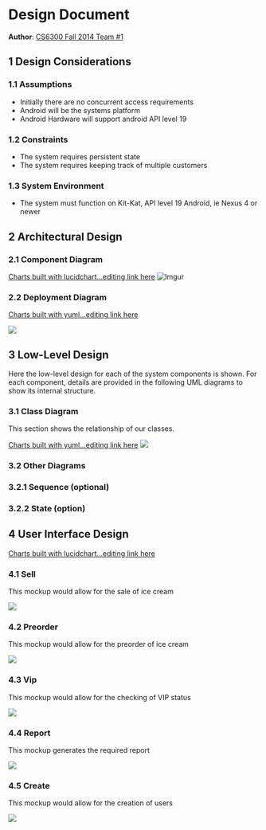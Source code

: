 # Design Document

**Author**: [CS6300 Fall 2014 Team #1](https://github.com/gt-ud-softeng/6300Fall14Team01) 

## 1 Design Considerations

### 1.1 Assumptions

  - Initially there are no concurrent access requirements
  - Android will be the systems platform
  - Android Hardware will support android API level 19

### 1.2 Constraints

  - The system requires persistent state
  - The system requires keeping track of multiple customers


### 1.3 System Environment

  - The system must function on Kit-Kat, API level 19 Android, ie Nexus 4 or newer
  
## 2 Architectural Design

### 2.1 Component Diagram

[Charts built with lucidchart...editing link here](https://www.lucidchart.com/invitations/accept/684b73b5-edbb-489c-8cc3-7c27ad836ef7)
![Imgur](http://i.imgur.com/jBjp4MD.png?1)


### 2.2 Deployment Diagram


[Charts built with yuml...editing link here](http://yuml.me/edit/7f384fe4)

![](http://yuml.me/7f384fe4)


## 3 Low-Level Design

Here the low-level design for each of the system components is shown. For each component, details are provided in the following UML diagrams to show its internal structure.

### 3.1 Class Diagram

This section shows the relationship of our classes.

[Charts built with yuml...editing link here](http://yuml.me/edit/48427633)
![](http://yuml.me/48427633)

### 3.2 Other Diagrams

### 3.2.1 Sequence (optional)

### 3.2.2 State (option)

## 4 User Interface Design
[Charts built with lucidchart...editing link here](http://www.lucidchart.com/invitations/accept/52005991-2e84-40f0-af78-d7e0be970d2d)

### 4.1 Sell
This mockup would allow for the sale of ice cream

![](http://i.imgur.com/0P7eDRnl.png)

### 4.2 Preorder 
This mockup would allow for the preorder of ice cream

![](http://i.imgur.com/uDnYPtGl.png)

### 4.3 Vip 
This mockup would allow for the checking of VIP status

![](http://i.imgur.com/UVN0sLwl.png)

### 4.4 Report 
This mockup generates the required report

![](http://i.imgur.com/0vvLipPl.png)

### 4.5 Create 

This mockup would allow for the creation of users

![](http://i.imgur.com/l39y5Wkl.png)
